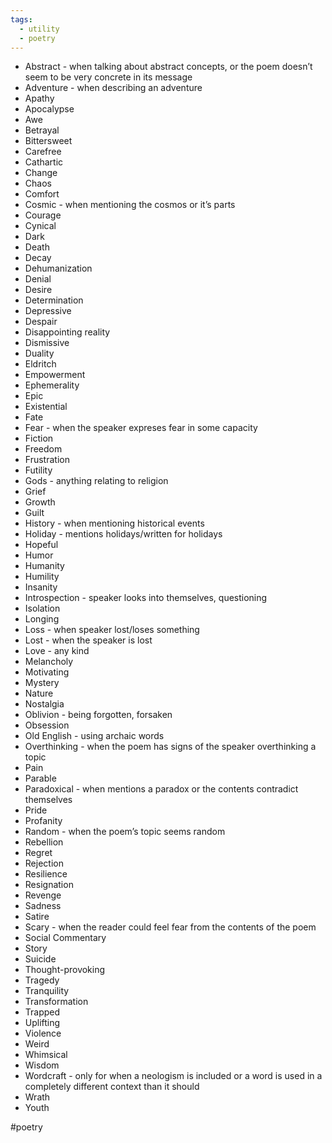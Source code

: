 ```yaml
---
tags:
  - utility
  - poetry
---
```

- Abstract - when talking about abstract concepts, or the poem doesn’t seem to be very concrete in its message
- Adventure - when describing an adventure
- Apathy
- Apocalypse
- Awe
- Betrayal
- Bittersweet
- Carefree
- Cathartic
- Change
- Chaos
- Comfort
- Cosmic - when mentioning the cosmos or it’s parts
- Courage
- Cynical
- Dark
- Death
- Decay
- Dehumanization
- Denial
- Desire
- Determination
- Depressive
- Despair
- Disappointing reality
- Dismissive
- Duality
- Eldritch
- Empowerment
- Ephemerality
- Epic
- Existential
- Fate
- Fear - when the speaker expreses fear in some capacity
- Fiction
- Freedom
- Frustration
- Futility
- Gods - anything relating to religion
- Grief
- Growth
- Guilt
- History - when mentioning historical events
- Holiday - mentions holidays/written for holidays
- Hopeful
- Humor
- Humanity
- Humility
- Insanity
- Introspection - speaker looks into themselves, questioning
- Isolation
- Longing
- Loss - when speaker lost/loses something
- Lost - when the speaker is lost
- Love - any kind
- Melancholy
- Motivating
- Mystery
- Nature
- Nostalgia
- Oblivion - being forgotten, forsaken
- Obsession
- Old English - using archaic words
- Overthinking - when the poem has signs of the speaker overthinking a topic
- Pain
- Parable
- Paradoxical - when mentions a paradox or the contents contradict themselves
- Pride
- Profanity 
- Random - when the poem’s topic seems random
- Rebellion
- Regret
- Rejection
- Resilience
- Resignation
- Revenge
- Sadness
- Satire
- Scary - when the reader could feel fear from the contents of the poem
- Social Commentary
- Story
- Suicide
- Thought-provoking
- Tragedy
- Tranquility
- Transformation
- Trapped
- Uplifting
- Violence
- Weird
- Whimsical
- Wisdom
- Wordcraft - only for when a neologism is included or a word is used in a completely different context than it should
- Wrath
- Youth

#poetry 